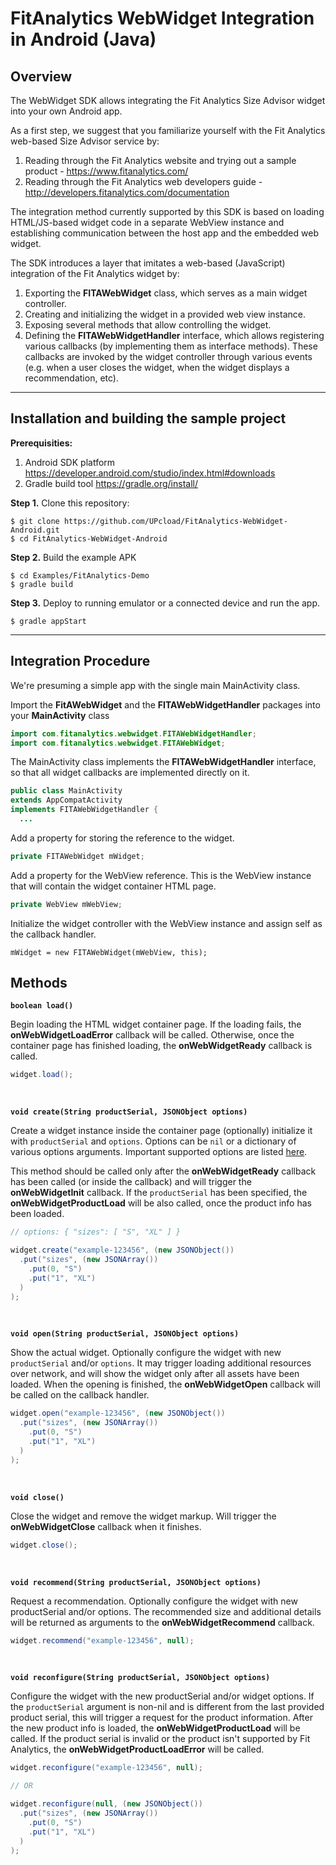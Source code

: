 # FitAnalytics WebWidget Integration in Android (Java)

## Overview

The WebWidget SDK allows integrating the Fit Analytics Size Advisor widget into your own Android app.

As a first step, we suggest that you familiarize yourself with the Fit Analytics web-based Size Advisor service by:  
1. Reading through the Fit Analytics website and trying out a sample product - https://www.fitanalytics.com/  
2. Reading through the Fit Analytics web developers guide - http://developers.fitanalytics.com/documentation  

The integration method currently supported by this SDK is based on loading HTML/JS-based widget code in a separate WebView instance and establishing communication between the host app and the embedded web widget.  

The SDK introduces a layer that imitates a web-based (JavaScript) integration of the Fit Analytics widget by:  
1. Exporting the **FITAWebWidget** class, which serves as a main widget controller.   
2. Creating and initializing the widget in a provided web view instance.  
3. Exposing several methods that allow controlling the widget.  
4. Defining the **FITAWebWidgetHandler** interface, which allows registering various callbacks (by implementing them as interface methods). These callbacks are invoked by the widget controller through various events (e.g. when a user closes the widget, when the widget displays a recommendation, etc).  

---

## Installation and building the sample project

**Prerequisities:** 

1. Android SDK platform https://developer.android.com/studio/index.html#downloads
2. Gradle build tool https://gradle.org/install/

**Step 1.** Clone this repository: 

```
$ git clone https://github.com/UPcload/FitAnalytics-WebWidget-Android.git
$ cd FitAnalytics-WebWidget-Android
```

**Step 2.** Build the example APK

```
$ cd Examples/FitAnalytics-Demo
$ gradle build
```

**Step 3.** Deploy to running emulator or a connected device and run the app.

```
$ gradle appStart
```

---

## Integration Procedure

We're presuming a simple app with the single main MainActivity class.

Import the **FitAWebWidget** and the **FITAWebWidgetHandler** packages into your **MainActivity** class
 
```java
import com.fitanalytics.webwidget.FITAWebWidgetHandler;
import com.fitanalytics.webwidget.FITAWebWidget;
```

The MainActivity class implements the **FITAWebWidgetHandler** interface, so that all widget callbacks are implemented directly on it.

```java
public class MainActivity 
extends AppCompatActivity
implements FITAWebWidgetHandler {
  ...
```

Add a property for storing the reference to the widget.

```java
private FITAWebWidget mWidget;
```

Add a property for the WebView reference. This is the WebView instance that will contain the widget container HTML page.

```java
private WebView mWebView;
```

Initialize the widget controller with the WebView instance and assign self as the callback handler.

```objc
mWidget = new FITAWebWidget(mWebView, this);
```

## Methods

**`boolean load()`**

Begin loading the HTML widget container page. If the loading fails, the **onWebWidgetLoadError** callback will be called. Otherwise, once the container page has finished loading, the **onWebWidgetReady** callback is called.

```java
widget.load();
```

&nbsp;

**`void create(String productSerial, JSONObject options)`**

Create a widget instance inside the container page (optionally) initialize it with `productSerial` and `options`. Options can be `nil` or a dictionary of various options arguments. Important supported options are listed [here](#configurable-widget-options).

This method should be called only after the **onWebWidgetReady** callback has been called (or inside the callback) and will trigger the **onWebWidgetInit** callback. If the `productSerial` has been specified, the **onWebWidgetProductLoad** will be also called, once the product info has been loaded. 

```java
// options: { "sizes": [ "S", "XL" ] }

widget.create("example-123456", (new JSONObject())
  .put("sizes", (new JSONArray())
    .put(0, "S")
    .put("1", "XL")
  )
);
```

&nbsp;

**`void open(String productSerial, JSONObject options)`**

Show the actual widget. Optionally configure the widget with new `productSerial` and/or `options`. It may trigger loading additional resources over network, and will show the widget only after all assets have been loaded. When the opening is finished, the **onWebWidgetOpen** callback will be called on the callback handler.

```java
widget.open("example-123456", (new JSONObject())
  .put("sizes", (new JSONArray())
    .put(0, "S")
    .put("1", "XL")
  )
);
```

&nbsp;

**`void close()`**

Close the widget and remove the widget markup. Will trigger the **onWebWidgetClose** callback when it finishes.

```java
widget.close();
```

&nbsp;

**`void recommend(String productSerial, JSONObject options)`**

Request a recommendation. Optionally configure the widget with new productSerial and/or options. The recommended size and additional details will be returned as arguments to the **onWebWidgetRecommend** callback.

```java
widget.recommend("example-123456", null);
```

&nbsp;

**`void reconfigure(String productSerial, JSONObject options)`**

Configure the widget with the new productSerial and/or widget options. If the `productSerial` argument is non-nil and is different from the last provided product serial, this will trigger a request for the product information. After the new product info is loaded, the **onWebWidgetProductLoad** will be called. If the product serial is invalid or the product isn't supported by Fit Analytics, the **onWebWidgetProductLoadError** will be called.

```java
widget.reconfigure("example-123456", null);

// OR

widget.reconfigure(null, (new JSONObject())
  .put("sizes", (new JSONArray())
    .put(0, "S")
    .put("1", "XL")
  )
);
```
